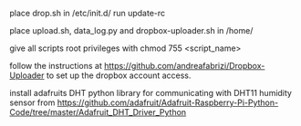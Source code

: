 place drop.sh in /etc/init.d/
run update-rc

place upload.sh, data_log.py and dropbox-uploader.sh in /home/

give all scripts root privileges with chmod 755 <script_name>

follow the instructions at https://github.com/andreafabrizi/Dropbox-Uploader 
to set up the dropbox account access.

install adafruits DHT python library for communicating with DHT11 humidity sensor from https://github.com/adafruit/Adafruit-Raspberry-Pi-Python-Code/tree/master/Adafruit_DHT_Driver_Python

